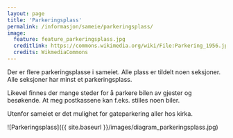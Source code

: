 ```yaml
---
layout: page
title: 'Parkeringsplass'
permalink: /informasjon/sameie/parkeringsplass/
image:
  feature: feature_parkeringsplass.jpg
  creditlink: https://commons.wikimedia.org/wiki/File:Parkering_1956.jpg
  credits: WikmediaCommons
---
```


Der er flere parkeringsplasse i sameiet. Alle plass er tildelt noen seksjoner. Alle seksjoner har minst et parkeringsplass.

Likevel finnes der mange steder for å parkere bilen av gjester og besøkende. At meg postkassene kan f.eks. stilles noen biler.

Utenfor sameiet er det mulighet for gateparkering aller hos kirka.

![Parkeringsplass]({{ site.baseurl }}/images/diagram_parkeringsplass.jpg)
